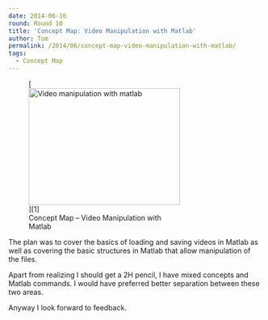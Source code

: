 ```yaml
---
date: 2014-06-16
round: Round 10
title: 'Concept Map: Video Manipulation with Matlab'
author: Tom
permalink: /2014/06/concept-map-video-manipulation-with-matlab/
tags:
  - Concept Map
---
```

<figure id="attachment_7665" style="width: 300px;" class="wp-caption alignnone">[<img class="size-medium wp-image-7665" alt="Video manipulation with matlab" src="/training-course/uploads/2014/06/pdf1-300x231.png" width="300" height="231" />][1]<figcaption class="wp-caption-text">Concept Map &#8211; Video Manipulation with Matlab</figcaption></figure> 
The plan was to cover the basics of loading and saving videos in Matlab as well as covering the basic structures in Matlab that allow manipulation of the files.

Apart from realizing I should get a 2H pencil, I have mixed concepts and Matlab commands. I would have preferred better separation between these two areas.

Anyway I look forward to feedback.

&nbsp;

 [1]: /training-course/uploads/2014/06/pdf1.png
